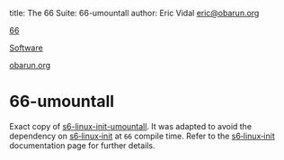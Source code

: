 title: The 66 Suite: 66-umountall
author: Eric Vidal <eric@obarun.org>

[66](index.html)

[Software](https://web.obarun.org/software)

[obarun.org](https://web.obarun.org)

# 66-umountall

Exact copy of [s6-linux-init-umountall](https://skarnet.org/software/s6-linux-init/s6-linux-init-umountall.html). It was adapted to avoid the dependency on [s6‑linux‑init](https://skarnet.org/software/s6‑linux‑init) at `66` compile time. Refer to the [s6‑linux‑init](https://skarnet.org/software/s6‑linux‑init) documentation page for further details.

